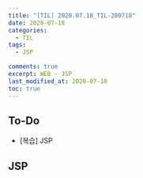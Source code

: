 ```yaml
---
title: "[TIL] 2020.07.18_TIL-200718"
date: 2020-07-18
categories:
  - TIL
tags:
  - JSP

comments: true
excerpt: WEB - JSP
last_modified_at: 2020-07-18
toc: true
---
```


## To-Do
- [복습] JSP

## JSP
